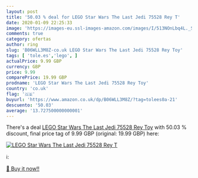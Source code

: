 ```yaml
---
layout: post
title: '50.03 % deal for LEGO Star Wars The Last Jedi 75528 Rey T'
date: 2020-01-09 22:25:33
image: 'https://images-eu.ssl-images-amazon.com/images/I/513NOnLbq4L._SL200_.jpg'
comments: true
category: ofertas
author: ring
slug: 'B06WLL3M8Z-co.uk LEGO Star Wars The Last Jedi 75528 Rey Toy'
tags: [ 'tole.es','lego', ]
actualPrice: 9.99 GBP
currency: GBP
price: 9.99
comparePrice: 19.99 GBP
prodname: 'LEGO Star Wars The Last Jedi 75528 Rey Toy'
country: 'co.uk'
flag: '🇬🇧'
buyurl: 'https://www.amazon.co.uk/dp/B06WLL3M8Z/?tag=tolees0a-21'
descuento: '50.03'
average: '13.727500000000001'
---
```


There's a deal [LEGO Star Wars The Last Jedi 75528 Rey Toy](https://www.amazon.co.uk/dp/B06WLL3M8Z/?tag=tolees0a-21)  with  50.03 % discount, final price tag of  9.99 GBP (original: 19.99 GBP) here:

[![LEGO Star Wars The Last Jedi 75528 Rey T](https://images-eu.ssl-images-amazon.com/images/I/513NOnLbq4L._SL200_.jpg)](https://www.amazon.co.uk/dp/B06WLL3M8Z/?tag=tolees0a-21)

ℹ️:


[🛒 Buy it now!!](https://www.amazon.co.uk/dp/B06WLL3M8Z/?tag=tolees0a-21)
